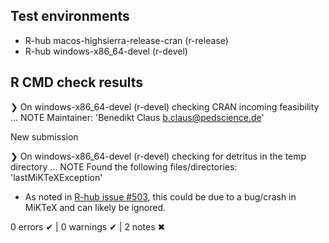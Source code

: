 ## Test environments
- R-hub macos-highsierra-release-cran (r-release)
- R-hub windows-x86_64-devel (r-devel)

## R CMD check results
❯ On windows-x86_64-devel (r-devel)
  checking CRAN incoming feasibility ... NOTE
  Maintainer: 'Benedikt Claus <b.claus@pedscience.de>'
  
  New submission

❯ On windows-x86_64-devel (r-devel)
  checking for detritus in the temp directory ... NOTE
  Found the following files/directories:
    'lastMiKTeXException'
    
* As noted in [R-hub issue #503](https://github.com/r-hub/rhub/issues/503), this could be due to a bug/crash in MiKTeX and can likely be ignored.

0 errors ✔ | 0 warnings ✔ | 2 notes ✖
